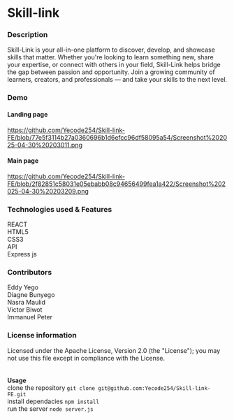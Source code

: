 # Skill-link 
### Description
Skill-Link is your all-in-one platform to discover, develop, and showcase skills that matter. Whether you're looking to learn something new, share your expertise, or connect with others in your field, Skill-Link helps bridge the gap between passion and opportunity. Join a growing community of learners, creators, and professionals — and take your skills to the next level.

### Demo 
#### Landing page 
https://github.com/Yecode254/Skill-link-FE/blob/77e5f3114b27a0360696b1d6efcc96df58095a54/Screenshot%202025-04-30%20203011.png
#### Main page
https://github.com/Yecode254/Skill-link-FE/blob/2f82851c58031e05ebabb08c94656499fea1a422/Screenshot%202025-04-30%20203209.png
### Technologies used & Features
REACT <br/>
HTML5<br/>
CSS3<br/>
API<br/>
Express js<br/>

### Contributors
Eddy Yego<br/>
Diagne Bunyego<br/>
Nasra Maulid<br/>
Victor Biwot<br/>
Immanuel Peter<br/>

### License information 
Licensed under the Apache License, Version 2.0 (the "License");
   you may not use this file except in compliance with the License.<br/><br/><br/>
**Usage**<br/>
clone the repository `git clone git@github.com:Yecode254/Skill-link-FE.git`<br/>
install dependacies    `npm install`<br/>
run the server    `node server.js`<br/>
